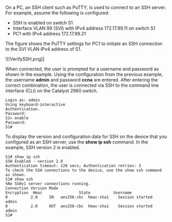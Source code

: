 On a PC, an SSH client such as PuTTY, is used to connect to an SSH server. For example, assume the following is configured:

- SSH is enabled on switch S1
- Interface VLAN 99 (SVI) with IPv4 address 172.17.99.11 on switch S1
- PC1 with IPv4 address 172.17.99.21

The figure shows the PuTTY settings for PC1 to initiate an SSH connection to the SVI VLAN IPv4 address of S1.

![[VerifySSH.png]]

When connected, the user is prompted for a username and password as shown in the example. Using the configuration from the previous example, the username **admin** and password **ccna** are entered. After entering the correct combination, the user is connected via SSH to the command line interface (CLI) on the Catalyst 2960 switch.

```
Login as: admin
Using keyboard-interactive
Authentication.
Password:
S1> enable
Password: 
S1#
```

To display the version and configuration data for SSH on the device that you configured as an SSH server, use the **show ip ssh** command. In the example, SSH version 2 is enabled.

```
S1# show ip ssh
SSH Enabled - version 2.0
Authentication timeout: 120 secs; Authentication retries: 3
To check the SSH connections to the device, use the show ssh command as shown.
S1# show ssh
%No SSHv1 server connections running.
Connection Version Mode
Encryption  Hmac                State          Username
0          2.0     IN   aes256-cbc  hmac-sha1    Session started
admin
0          2.0     OUT  aes256-cbc  hmac-sha1    Session started       admin
S1#
```
